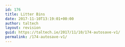 ```yaml
---
id: 176
title: Litter Bins
date: 2017-11-10T13:19:01+00:00
author: taltech
layout: revision
guid: https://taltech.ie/2017/11/10/174-autosave-v1/
permalink: /174-autosave-v1/
---
```

